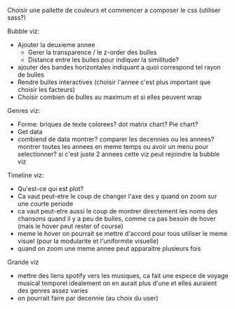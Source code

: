 Choisir une pallette de couleurs et commencer a composer le css (utiliser sass?)

Bubble viz:
- Ajouter la deuxieme annee
  - Gerer la transparence / le z-order des bulles
  - Distance entre les bulles pour indiquer la similitude?
- ajouter des bandes horizontales indiquant a quoi correspond tel rayon de bulles
- Rendre bulles interactives (choisir l'annee c'est plus important que choisir les facteurs)
- Choisir combien de bulles au maximum et si elles peuvent wrap

Genres viz:
- Forme: briques de texte colorees? dot matrix chart? Pie chart?
- Get data
- combiend de data montrer? comparer les decennies ou les annees? montrer toutes les annees en meme temps ou avoir un menu pour selectionner?
si c'est juste 2 annees cette viz peut rejoindre la bubble viz

Timeline viz:
- Qu'est-ce qui est plot?
- Ca vaut peut-etre le coup de changer l'axe des y quand on zoom sur une courte periode
- ca vaut peut-etre aussi le coup de montrer directement les noms des chansons quand il y a peu de bulles, comme ca pas besoin de hover (mais le hover peut rester of course)
- meme le hover on pourrait se mettre d'accord pour tous utiliser le meme visuel (pour la modularite et l'uniformite visuelle)
- quand on zoom une meme annee peut apparaitre plusieurs fois

Grande viz
- mettre des liens spotify vers les musiques, ca fait une espece de voyage musical temporel
idealement on en aurait plus d'une et elles auraient des genres assez varies
- on pourrait faire par decennie (au choix du user)
